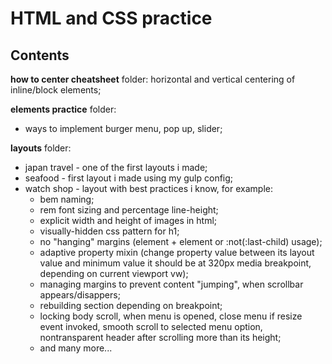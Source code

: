 # HTML and CSS practice

## Contents

**how to center cheatsheet** folder:
horizontal and vertical centering of inline/block elements;

**elements practice** folder:

- ways to implement burger menu, pop up, slider;

**layouts** folder:

- japan travel - one of the first layouts i made;
- seafood - first layout i made using my gulp config;
- watch shop - layout with best practices i know, for example:
  - bem naming;
  - rem font sizing and percentage line-height;
  - explicit width and height of images in html;
  - visually-hidden css pattern for h1;
  - no "hanging" margins (element + element or :not(:last-child) usage);
  - adaptive property mixin (change property value between its layout value and minimum value it should be at 320px media breakpoint, depending on current viewport vw);
  - managing margins to prevent content "jumping", when scrollbar appears/disappers;
  - rebuilding section depending on breakpoint;
  - locking body scroll, when menu is opened, close menu if resize event invoked, smooth scroll to selected menu option, nontransparent header after scrolling more than its height;
  - and many more...
